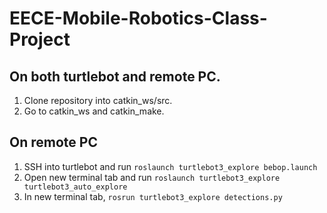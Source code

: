 # EECE-Mobile-Robotics-Class-Project
## On both turtlebot and remote PC.
1. Clone repository into catkin_ws/src.
2. Go to catkin_ws and catkin_make.

## On remote PC
1. SSH into turtlebot and run ```roslaunch turtlebot3_explore bebop.launch```
2. Open new terminal tab and run ```roslaunch turtlebot3_explore turtlebot3_auto_explore```
3. In new terminal tab, ```rosrun turtlebot3_explore detections.py```
